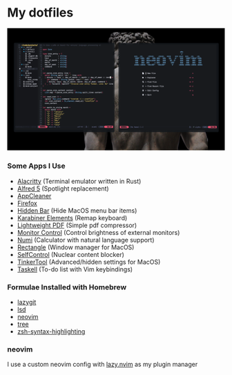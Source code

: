 # My dotfiles
![Example Config](example.png)

### Some Apps I Use
- [Alacritty](https://github.com/alacritty/alacritty) (Terminal emulator written in Rust)
- [Alfred 5](https://www.alfredapp.com/) (Spotlight replacement)
- [AppCleaner](https://freemacsoft.net/appcleaner/)
- [Firefox](https://www.mozilla.org/en-CA/firefox/new/)
- [Hidden Bar](https://github.com/dwarvesf/hidden) (Hide MacOS menu bar items)
- [Karabiner Elements](https://karabiner-elements.pqrs.org/) (Remap keyboard)
- [Lightweight PDF](https://lightweightpdf.com/) (Simple pdf compressor)
- [Monitor Control](https://github.com/MonitorControl/MonitorControl) (Control brightness of external monitors)
- [Numi](https://numi.app/) (Calculator with natural language support)
- [Rectangle](https://rectangleapp.com/) (Window manager for MacOS)
- [SelfControl](https://selfcontrolapp.com/) (Nuclear content blocker)
- [TinkerTool](https://www.bresink.com/osx/0TinkerTool/download.php) (Advanced/hidden settings for MacOS)
- [Taskell](https://taskell.app) (To-do list with Vim keybindings)

### Formulae Installed with Homebrew
- [lazygit](https://formulae.brew.sh/formula/lazygit)
- [lsd](https://formulae.brew.sh/formula/lsd)
- [neovim](https://formulae.brew.sh/formula/neovim)
- [tree](https://formulae.brew.sh/formula/tree)
- [zsh-syntax-highlighting](https://formulae.brew.sh/formula/zsh-syntax-highlighting)

### neovim
I use a custom neovim config with [lazy.nvim](https://github.com/folke/lazy.nvim) as my plugin manager

